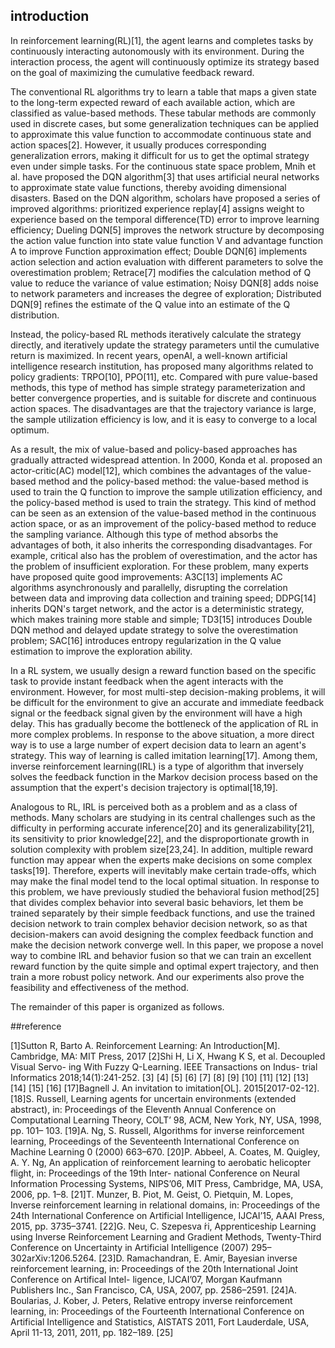 ## introduction

In reinforcement learning(RL)[1], the agent learns and completes tasks by continuously interacting autonomously with its environment. During the interaction process, the agent will continuously optimize its strategy based on the goal of maximizing the cumulative feedback reward. 

The conventional RL algorithms try to learn a table that maps a given state to the long-term expected reward of each available action, which are classified as value-based methods. These tabular methods are commonly used in discrete cases, but some generalization techniques can be applied to approximate this value function to accommodate continuous  state and action spaces[2]. However, it usually produces corresponding generalization errors, making it difficult for us to get the optimal strategy even under simple tasks. For the continuous state space problem, Mnih et al. have proposed the DQN algorithm[3] that uses artificial neural networks to approximate state value functions, thereby avoiding dimensional disasters. Based on the DQN algorithm, scholars have proposed a series of improved algorithms: prioritized experience replay[4] assigns weight to experience based on the temporal difference(TD) error to improve learning efficiency; Dueling DQN[5] improves the network structure by decomposing the action value function into state value function V and advantage function A to improve Function approximation effect; Double DQN[6] implements action selection and action evaluation with different parameters to solve the overestimation problem; Retrace[7] modifies the calculation method of Q value to reduce the variance of value estimation; Noisy DQN[8] adds noise to network parameters and increases the degree of exploration; Distributed DQN[9] refines the estimate of the Q value into an estimate of the Q distribution.

Instead, the policy-based RL methods iteratively calculate the strategy directly, and iteratively update the strategy parameters until the cumulative return is maximized. In recent years, openAI, a well-known artificial intelligence research institution, has proposed many algorithms related to policy gradients: TRPO[10], PPO[11], etc. Compared with pure value-based methods, this type of method has simple strategy parameterization and better convergence properties, and is suitable for discrete and continuous action spaces. The disadvantages are that the trajectory variance is large, the sample utilization efficiency is low, and it is easy to converge to a local optimum.

As a result, the mix of value-based and policy-based approaches has gradually attracted widespread attention. In 2000, Konda et al. proposed an actor-critic(AC) model[12], which combines the advantages of the value-based method and the policy-based method: the value-based method is used to train the Q function to improve the sample utilization efficiency, and the policy-based method is used to train the strategy. This kind of method can be seen as an extension of the value-based method in the continuous action space, or as an improvement of the policy-based method to reduce the sampling variance. Although this type of method absorbs the advantages of both, it also inherits the corresponding disadvantages. For example, critical also has the problem of overestimation, and the actor has the problem of insufficient exploration. For these problem, many experts have proposed quite good improvements: A3C[13] implements AC algorithms asynchronously and parallelly,  disrupting the correlation between data and improving data collection and training speed; DDPG[14] inherits DQN's target network, and the actor is a deterministic strategy, which makes training more stable and simple; TD3[15] introduces Double DQN method and delayed update strategy to solve the overestimation problem; SAC[16] introduces entropy regularization in the Q value estimation to improve the exploration ability.

In a RL system, we usually design a reward function based on the specific task to provide instant feedback when the agent interacts with the environment. However, for most multi-step decision-making problems, it will be difficult for the environment to give an accurate and immediate feedback signal or the feedback signal given by the environment will have a high delay. This has gradually become the bottleneck of the application of RL in more complex problems. In response to the above situation, a more direct way is to use a large number of  expert decision data to learn an agent's strategy. This way of learning is called imitation learning[17]. Among them, inverse reinforcement learning(IRL) is a type of algorithm that inversely solves the feedback function in the Markov decision process based on the assumption that the expert's decision trajectory is optimal[18,19].

Analogous to RL, IRL is perceived both as a problem and as a class of methods. Many scholars are studying in its central challenges such as the difficulty in performing accurate inference[20] and its generalizability[21], its sensitivity to prior knowledge[22], and the disproportionate growth in solution complexity with problem size[23,24]. In addition, multiple reward function may appear when the experts make decisions on some complex tasks[19]. Therefore, experts will inevitably make certain trade-offs, which may make the final model tend to the local optimal situation. In response to this problem, we have previously studied the behavioral fusion method[25] that divides complex behavior into several basic behaviors, let them be trained separately by their simple feedback functions, and use the trained decision network to train complex behavior decision network, so as that decision-makers can avoid designing the complex feedback function and make the decision network converge well. In this paper, we propose a novel way to combine IRL and behavior fusion so that we can train an excellent reward function by the quite simple and optimal expert trajectory, and then train a more robust policy network. And our experiments also prove the feasibility and effectiveness of the method.

The remainder of this paper is organized as follows.





##reference

[1]Sutton R, Barto A. Reinforcement Learning: An Introduction[M]. Cambridge, MA: MIT Press, 2017
[2]Shi H, Li X, Hwang K S, et al. Decoupled Visual Servo- ing With Fuzzy Q-Learning. IEEE Transactions on Indus- trial Informatics 2018;14(1):241-252.
[3]
[4]
[5]
[6]
[7]
[8]
[9]
[10]
[11]
[12]
[13]
[14]
[15]
[16]
[17]Bagnell J. An invitation to imitation[OL]. 2015[2017-02-12]. 
[18]S. Russell, Learning agents for uncertain environments (extended abstract), in: Proceedings of the Eleventh Annual Conference on Computational Learning Theory, COLT’ 98, ACM, New York, NY, USA, 1998, pp. 101– 103.
[19]A. Ng, S. Russell, Algorithms for inverse reinforcement learning, Proceedings of the Seventeenth International Conference on Machine Learning 0 (2000) 663–670.
[20]P. Abbeel, A. Coates, M. Quigley, A. Y. Ng, An application of reinforcement learning to aerobatic helicopter flight, in: Proceedings of the 19th Inter- national Conference on Neural Information Processing Systems, NIPS’06, MIT Press, Cambridge, MA, USA, 2006, pp. 1–8.
[21]T. Munzer, B. Piot, M. Geist, O. Pietquin, M. Lopes, Inverse reinforcement learning in relational domains, in: Proceedings of the 24th International Conference on Artificial Intelligence, IJCAI’15, AAAI Press, 2015, pp. 3735–3741.
[22]G. Neu, C. Szepesva ́ri, Apprenticeship Learning using Inverse Reinforcement Learning and Gradient Methods, Twenty-Third Conference on Uncertainty in Artificial Intelligence (2007) 295–302arXiv:1206.5264.
[23]D. Ramachandran, E. Amir, Bayesian inverse reinforcement learning, in: Proceedings of the 20th International Joint Conference on Artifical Intel- ligence, IJCAI’07, Morgan Kaufmann Publishers Inc., San Francisco, CA, USA, 2007, pp. 2586–2591.
[24]A. Boularias, J. Kober, J. Peters, Relative entropy inverse reinforcement learning, in: Proceedings of the Fourteenth International Conference on Artificial Intelligence and Statistics, AISTATS 2011, Fort Lauderdale, USA, April 11-13, 2011, 2011, pp. 182–189.
[25]



